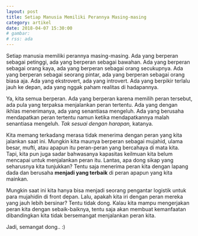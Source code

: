 ```yaml
---
layout: post
title: Setiap Manusia Memiliki Perannya Masing-masing
category: artikel
date: 2018-04-07 15:30:00
# gambar: 
# rss: ada
---
```


Setiap manusia memiliki perannya masing-masing. Ada yang berperan sebagai petinggi, ada yang berperan sebagai bawahan. Ada yang berperan sebagai orang kaya, ada yang berperan sebagai orang secukupnya. Ada yang berperan sebagai seorang pintar, ada yang berperan sebagai orang biasa aja. Ada yang ekstrovert, ada yang introvert. Ada yang berpikir terlalu jauh ke depan, ada yang nggak paham realitas di hadapannya.

Ya, kita semua berperan. Ada yang berperan karena memilih peran tersebut, ada pula yang terpaksa menjalankan peran tertentu. Ada yang dengan ikhlas menerimanya, ada yang senantiasa mengeluh. Ada yang berusaha mendapatkan peran tertentu namun ketika mendapatkannya malah senantiasa mengeluh. _Tak sesuai dengan harapan,_ katanya.

Kita memang terkadang merasa tidak menerima dengan peran yang kita jalankan saat ini. Mungkin kita maunya berperan sebagai mujahid, ulama besar, mufti, atau apapun itu peran-peran yang bercahaya di mata kita. Tapi, kita pun juga sadar bahwasanya kapasitas keilmuan kita belum mencapai untuk menjalankan peran itu. Lantas, apa dong sikap yang seharusnya kita tunjukkan? Tentu saja menerima peran kita dengan lapang dada dan berusaha __menjadi yang terbaik__ di peran apapun yang kita mainkan.

Mungkin saat ini kita hanya bisa menjadi seorang pengantar logistik untuk para mujahidin di front depan. Lalu, apakah kita iri dengan peran mereka yang jauh lebih bersinar? Tentu tidak dong. Kalau kita mampu mengerjakan peran kita dengan sebaik-baiknya, tentu saja akan membuat kemanfaatan dibandingkan kita tidak bersemangat menjalankan peran kita.

Jadi, semangat dong.. :)